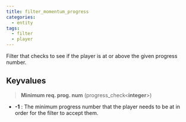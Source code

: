 ```yaml
---
title: filter_momentum_progress
categories:
  - entity
tags:
  - filter
  - player
---
```


Filter that checks to see if the player is at or above the given progress number.

## Keyvalues

> **Minimum req. prog. num** (progress_check&lt;**integer**&gt;)

- **-1** : The minimum progress number that the player needs to be at in order for the filter to accept them.
